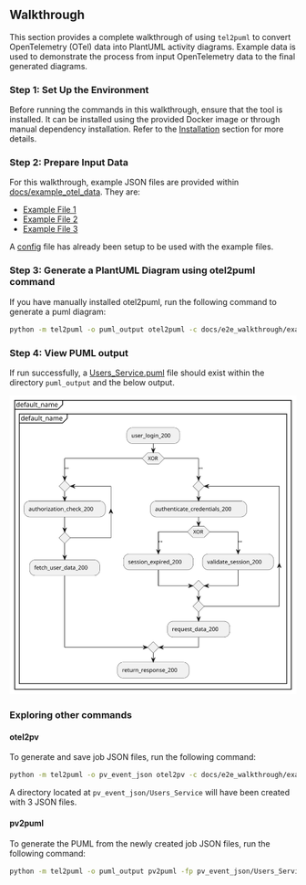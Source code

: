 ## Walkthrough

This section provides a complete walkthrough of using `tel2puml` to convert OpenTelemetry (OTel) data into PlantUML activity diagrams. Example data is used to demonstrate the process from input OpenTelemetry data to the final generated diagrams.

### Step 1: Set Up the Environment

Before running the commands in this walkthrough, ensure that the tool is installed. It can be installed using the provided Docker image or through manual dependency installation. Refer to the [Installation](https://github.com/xtuml/otel2puml/blob/main/README.md#installation) section for more details.

### Step 2: Prepare Input Data

For this walkthrough, example JSON files are provided within [docs/example_otel_data](/docs/example_otel_data). They are:

- [Example File 1](/docs/example_otel_data/example_file1.json)
- [Example File 2](/docs/example_otel_data/example_file2.json)
- [Example File 3](/docs/example_otel_data/example_file3.json)

A [config](docs/example_otel_data/example_config.yaml) file has already been setup to be used with the example files.

### Step 3: Generate a PlantUML Diagram using otel2puml command

If you have manually installed otel2puml, run the following command to generate a puml diagram:

```bash
python -m tel2puml -o puml_output otel2puml -c docs/e2e_walkthrough/example_config.yaml
```

### Step 4: View PUML output

If run successfully, a [Users_Service.puml](/puml_output/Users_Service.puml) file should exist within the directory `puml_output` and the below output.

![](docs/images/example_Users_Service.svg)

### Exploring other commands
#### otel2pv
To generate and save job JSON files, run the following command:

```bash
python -m tel2puml -o pv_event_json otel2pv -c docs/e2e_walkthrough/example_config.yaml -se
```

A directory located at `pv_event_json/Users_Service` will have been created with 3 JSON files.

#### pv2puml
To generate the PUML from the newly created job JSON files, run the following command:

```bash
python -m tel2puml -o puml_output pv2puml -fp pv_event_json/Users_Service -jn "Users_Service"
```

